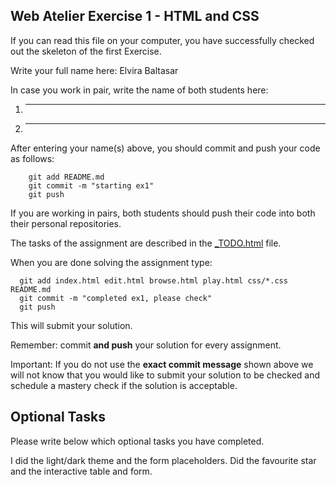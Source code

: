 ## Web Atelier Exercise 1 - HTML and CSS

If you can read this file on your computer, you have successfully checked out the skeleton of the first Exercise.

Write your full name here: Elvira Baltasar

In case you work in pair, write the name of both students here:

1. ________
2. ________

After entering your name(s) above, you should commit and push your code as follows:

```
	git add README.md
	git commit -m "starting ex1"
	git push
```

If you are working in pairs, both students should push their code into both their personal repositories.

The tasks of the assignment are described in the [_TODO.html](_TODO.html) file.

When you are done solving the assignment type:

  ```
	git add index.html edit.html browse.html play.html css/*.css README.md
	git commit -m "completed ex1, please check"
	git push
  ```

This will submit your solution.

Remember: commit __and push__ your solution for every assignment.

Important: If you do not use the __exact commit message__ shown above we will not know that you would like to submit your solution to be checked and schedule a mastery check if the solution is acceptable.

## Optional Tasks

Please write below which optional tasks you have completed.

I did the light/dark theme and the form placeholders.
Did the favourite star and the interactive table and form.

